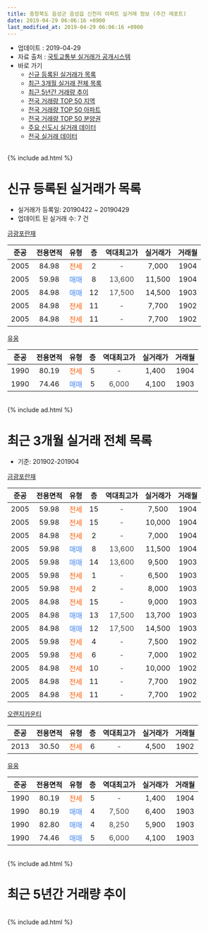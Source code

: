 ```yaml
---
title: 충청북도 음성군 음성읍 신천리 아파트 실거래 정보 (주간 레포트)
date: 2019-04-29 06:06:16 +0900
last_modified_at: 2019-04-29 06:06:16 +0900
---
```


* 업데이트 : 2019-04-29
* 자료 출처 : [국토교통부 실거래가 공개시스템](http://rt.molit.go.kr)
* 바로 가기
    * [신규 등록된 실거래가 목록](#신규-등록된-실거래가-목록)
    * [최근 3개월 실거래 전체 목록](#최근-3개월-실거래-전체-목록)
    * [최근 5년간 거래량 추이](#최근-5년간-거래량-추이)
    * [전국 거래량 TOP 50 지역](https://inasie.github.io/apt-trade-info/최근-3개월-전국에서-가장-거래가-많이-발생한-지역)
    * [전국 거래량 TOP 50 아파트](https://inasie.github.io/apt-trade-info/최근-3개월-전국에서-가장-거래가-많이-발생한-아파트)
    * [전국 거래량 TOP 50 분양권](https://inasie.github.io/apt-trade-info/최근-3개월-전국에서-가장-거래가-많이-발생한-분양권)
    * [주요 신도시 실거래 데이터](https://inasie.github.io/apt-trade-info/주요-신도시)
    * [전국 실거래 데이터](https://inasie.github.io/apt-trade-info/전국)
<br>
{% include ad.html %}
<br>

# 신규 등록된 실거래가 목록
* 실거래가 등록일: 20190422 ~ 20190429
* 업데이트 된 실거래 수: 7 건


[금광포란재](https://search.naver.com/search.naver?query=%EC%B6%A9%EC%B2%AD%EB%B6%81%EB%8F%84+%EC%9D%8C%EC%84%B1%EA%B5%B0+%EC%9D%8C%EC%84%B1%EC%9D%8D+%EC%8B%A0%EC%B2%9C%EB%A6%AC+%EA%B8%88%EA%B4%91%ED%8F%AC%EB%9E%80%EC%9E%AC)

|준공|전용면적|유형|층|역대최고가|실거래가|거래월|
|:---:|:---:|:---:|:---:|:---:|:---:|:---:|
|2005|84.98|<span style="color:#ff5a00">전세</span>|2|<span style="color:#444444">-</span>|7,000|1904|
|2005|59.98|<span style="color:#4285f3">매매</span>|8|<span style="color:#444444">13,600</span>|11,500|1904|
|2005|84.98|<span style="color:#4285f3">매매</span>|12|<span style="color:#444444">17,500</span>|14,500|1903|
|2005|84.98|<span style="color:#ff5a00">전세</span>|11|<span style="color:#444444">-</span>|7,700|1902|
|2005|84.98|<span style="color:#ff5a00">전세</span>|11|<span style="color:#444444">-</span>|7,700|1902|

[유웅](https://search.naver.com/search.naver?query=%EC%B6%A9%EC%B2%AD%EB%B6%81%EB%8F%84+%EC%9D%8C%EC%84%B1%EA%B5%B0+%EC%9D%8C%EC%84%B1%EC%9D%8D+%EC%8B%A0%EC%B2%9C%EB%A6%AC+%EC%9C%A0%EC%9B%85)

|준공|전용면적|유형|층|역대최고가|실거래가|거래월|
|:---:|:---:|:---:|:---:|:---:|:---:|:---:|
|1990|80.19|<span style="color:#ff5a00">전세</span>|5|<span style="color:#444444">-</span>|1,400|1904|
|1990|74.46|<span style="color:#4285f3">매매</span>|5|<span style="color:#444444">6,000</span>|4,100|1903|


<br>
{% include ad.html %}
<br>

# 최근 3개월 실거래 전체 목록
* 기준: 201902-201904


[금광포란재](https://search.naver.com/search.naver?query=%EC%B6%A9%EC%B2%AD%EB%B6%81%EB%8F%84+%EC%9D%8C%EC%84%B1%EA%B5%B0+%EC%9D%8C%EC%84%B1%EC%9D%8D+%EC%8B%A0%EC%B2%9C%EB%A6%AC+%EA%B8%88%EA%B4%91%ED%8F%AC%EB%9E%80%EC%9E%AC)

|준공|전용면적|유형|층|역대최고가|실거래가|거래월|
|:---:|:---:|:---:|:---:|:---:|:---:|:---:|
|2005|59.98|<span style="color:#ff5a00">전세</span>|15|<span style="color:#444444">-</span>|7,500|1904|
|2005|59.98|<span style="color:#ff5a00">전세</span>|15|<span style="color:#444444">-</span>|10,000|1904|
|2005|84.98|<span style="color:#ff5a00">전세</span>|2|<span style="color:#444444">-</span>|7,000|1904|
|2005|59.98|<span style="color:#4285f3">매매</span>|8|<span style="color:#444444">13,600</span>|11,500|1904|
|2005|59.98|<span style="color:#4285f3">매매</span>|14|<span style="color:#444444">13,600</span>|9,500|1903|
|2005|59.98|<span style="color:#ff5a00">전세</span>|1|<span style="color:#444444">-</span>|6,500|1903|
|2005|59.98|<span style="color:#ff5a00">전세</span>|2|<span style="color:#444444">-</span>|8,000|1903|
|2005|84.98|<span style="color:#ff5a00">전세</span>|15|<span style="color:#444444">-</span>|9,000|1903|
|2005|84.98|<span style="color:#4285f3">매매</span>|13|<span style="color:#444444">17,500</span>|13,700|1903|
|2005|84.98|<span style="color:#4285f3">매매</span>|12|<span style="color:#444444">17,500</span>|14,500|1903|
|2005|59.98|<span style="color:#ff5a00">전세</span>|4|<span style="color:#444444">-</span>|7,500|1902|
|2005|59.98|<span style="color:#ff5a00">전세</span>|6|<span style="color:#444444">-</span>|7,000|1902|
|2005|84.98|<span style="color:#ff5a00">전세</span>|10|<span style="color:#444444">-</span>|10,000|1902|
|2005|84.98|<span style="color:#ff5a00">전세</span>|11|<span style="color:#444444">-</span>|7,700|1902|
|2005|84.98|<span style="color:#ff5a00">전세</span>|11|<span style="color:#444444">-</span>|7,700|1902|

[오랜지카운티](https://search.naver.com/search.naver?query=%EC%B6%A9%EC%B2%AD%EB%B6%81%EB%8F%84+%EC%9D%8C%EC%84%B1%EA%B5%B0+%EC%9D%8C%EC%84%B1%EC%9D%8D+%EC%8B%A0%EC%B2%9C%EB%A6%AC+%EC%98%A4%EB%9E%9C%EC%A7%80%EC%B9%B4%EC%9A%B4%ED%8B%B0)

|준공|전용면적|유형|층|역대최고가|실거래가|거래월|
|:---:|:---:|:---:|:---:|:---:|:---:|:---:|
|2013|30.50|<span style="color:#ff5a00">전세</span>|6|<span style="color:#444444">-</span>|4,500|1902|

[유웅](https://search.naver.com/search.naver?query=%EC%B6%A9%EC%B2%AD%EB%B6%81%EB%8F%84+%EC%9D%8C%EC%84%B1%EA%B5%B0+%EC%9D%8C%EC%84%B1%EC%9D%8D+%EC%8B%A0%EC%B2%9C%EB%A6%AC+%EC%9C%A0%EC%9B%85)

|준공|전용면적|유형|층|역대최고가|실거래가|거래월|
|:---:|:---:|:---:|:---:|:---:|:---:|:---:|
|1990|80.19|<span style="color:#ff5a00">전세</span>|5|<span style="color:#444444">-</span>|1,400|1904|
|1990|80.19|<span style="color:#4285f3">매매</span>|4|<span style="color:#444444">7,500</span>|6,400|1903|
|1990|82.80|<span style="color:#4285f3">매매</span>|4|<span style="color:#444444">8,250</span>|5,900|1903|
|1990|74.46|<span style="color:#4285f3">매매</span>|5|<span style="color:#444444">6,000</span>|4,100|1903|


<br>
{% include ad.html %}
<br>

# 최근 5년간 거래량 추이


<div style="width:100%;">
    <canvas id="deal_progress" height="200"></canvas>
</div>

<script>
new Chart(document.getElementById("deal_progress"), {
    type: 'line',
    data: {
        labels: ['201404','201405','201406','201407','201408','201409','201410','201411','201412','201501','201502','201503','201504','201505','201506','201507','201508','201509','201510','201511','201512','201601','201602','201603','201604','201605','201606','201607','201608','201609','201610','201611','201612','201701','201702','201703','201704','201705','201706','201707','201708','201709','201710','201711','201712','201801','201802','201803','201804','201805','201806','201807','201808','201809','201810','201811','201812','201901','201902','201903','201904'],
        datasets: [{
            label: '매매',
            pointRadius: 1,
            data: [8, 3, 8, 7, 5, 10, 3, 3, 5, 3, 3, 4, 8, 3, 6, 3, 9, 7, 12, 6, 7, 13, 3, 6, 5, 5, 7, 4, 4, 8, 4, 8, 2, 3, 6, 9, 5, 2, 1, 11, 2, 8, 7, 6, 4, 0, 5, 3, 2, 3, 7, 0, 5, 5, 4, 6, 1, 5, 0, 6, 1],
            borderColor: "rgba(255, 201, 14, 1)",
            backgroundColor: "rgba(255, 201, 14, 0.5)",
            fill: false,
            lineTension: 0
        },{
            label: '전월세',
            pointRadius: 1,
            data: [4, 6, 6, 5, 3, 6, 2, 5, 5, 4, 7, 6, 4, 1, 4, 3, 8, 4, 9, 7, 2, 6, 10, 3, 2, 5, 3, 1, 3, 4, 5, 4, 3, 5, 5, 4, 4, 4, 3, 2, 3, 6, 5, 5, 1, 7, 5, 4, 7, 1, 7, 5, 5, 2, 0, 4, 3, 3, 6, 3, 4],
            borderColor: "rgba(0, 141, 185, 1)",
            backgroundColor: "rgba(0, 141, 185, 0.5)",
            fill: false,
            lineTension: 0
        }
        ]
    },
    options: {
        responsive: true,
        title: {
            display: false
        },
        tooltips: {
            mode: 'index',
            intersect: false
        },
        hover: {
            mode: 'nearest',
            intersect: true
        },
        scales: {
            xAxes: [{
                display: true,
                scaleLabel: {
                    display: true,
                    labelString: '년/월'
                }
            }],
            yAxes: [{
                display: true,
                ticks: {
                    suggestedMin: 0,
                },
                scaleLabel: {
                    display: true,
                    labelString: '실거래 수'
                }
            }]
        }
    }
});

</script>


<br>
{% include ad.html %}
<br>

